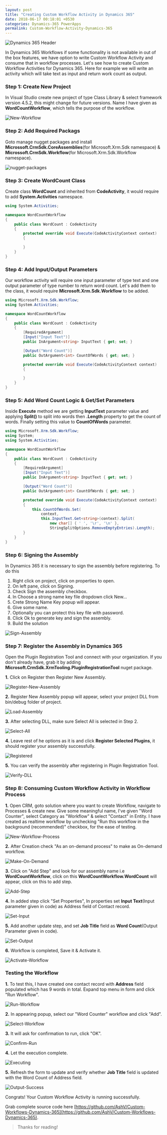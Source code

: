 ```yaml
---
layout: post
title: "Creating Custom Workflow Activity in Dynamics 365"
date: 2018-06-17 00:18:01 +0530
categories: Dynamics-365 PowerApps
permalink: Custom-Workflow-Activity-Dynamics-365
---
```


![Dynamics 365 Header](assets/2018-06-25/ms-dynamics-365-header.webp)

In Dynamics 365 Workflows if some functionality is not available in out of the box features, we have option to write Custom Workflow Activity and consume that in workflow processes. Let's see how to create Custom Workflow Activities for Dynamics 365. Here for example we will write an activity which will take text as input and return work count as output.

### Step 1: Create New Project

In Visual Studio create new project of type Class Library & select framework version 4.5.2, this might change for future versions. Name I have given as **WordCountWorkflow**, which tells the purpose of the workflow.

![New-Workflow](assets/2018-06-17/New-Workflow.png)

### Step 2: Add Required Packags

Goto manage nugget packages and install **Microssoft.CrmSdk.CoreAssemblies**(for Microsoft.Xrm.Sdk namespace) & **Microssoft.CrmSdk.Workflow**(for Microsoft.Xrm.Sdk.Workflow namespace).

![nugget-packages](assets/2018-06-17/nugget-packages.png)

### Step 3: Create WordCount Class

Create class **WordCount** and inherited from **CodeActivity**, it would require to add **System.Activities** namespace.

```csharp
using System.Activities;

namespace WordCountWorkflow
{
    public class WordCount : CodeActivity
    {
        protected override void Execute(CodeActivityContext context)
        {

        }
    }
}
```

### Step 4: Add Input/Output Parameters

Our workflow activity will require one input parameter of type text and one output parameter of type number to return word count. Let's add them to the class, it would require **Microsoft.Xrm.Sdk.Workflow** to be added.

```csharp
using Microsoft.Xrm.Sdk.Workflow;
using System.Activities;

namespace WordCountWorkflow
{
    public class WordCount : CodeActivity
    {
        [RequiredArgument]
        [Input("Input Text")]
        public InArgument<string> InputText { get; set; }

        [Output("Word Count")]
        public OutArgument<int> CountOfWords { get; set; }

        protected override void Execute(CodeActivityContext context)
        {

        }
    }
}
```

### Step 5: Add Word Count Logic & Get/Set Parameters 

Inside **Execute** method we are getting **InputText** parameter value and applying **Split()** to split into words then **.Length** property to get the count of words. Finally setting this value to **CountOfWords** parameter.

```csharp
using Microsoft.Xrm.Sdk.Workflow;
using System;
using System.Activities;

namespace WordCountWorkflow
{
    public class WordCount : CodeActivity
    {
        [RequiredArgument]
        [Input("Input Text")]
        public InArgument<string> InputText { get; set; }

        [Output("Word Count")]
        public OutArgument<int> CountOfWords { get; set; }

        protected override void Execute(CodeActivityContext context)
        {
            this.CountOfWords.Set(
                context,
                this.InputText.Get<string>(context).Split(
                    new char[] { ' ', '\r', '\n' },
                    StringSplitOptions.RemoveEmptyEntries).Length);
        }
    }
}
```

### Step 6: Signing the Assembly

In Dynamics 365 it is necessary to sign the assembly before registering. To do this
1. Right click on project, click on properties to open.
2. On left pane, click on Signing.
3. Check Sign the assembly checkbox.
4. In Choose a strong name key file dropdown click New...
5. Crete Strong Name Key popup will appear.
6. Give some name.
7. Optionally you can protect this key file with password.
8. Click Ok to generate key and sign the assembly.
9. Build the solution

![Sign-Assembly](assets/2018-06-17/Sign-Assembly.png)

### Step 7: Register the Assembly in Dynamics 365

Open the Plugin Registration Tool and connect with your organization. If you don't already have, grab it by adding **Microsoft.CrmSdk.XrmTooling.PluginRegistrationTool** nuget package.

**1.** Click on Register then Register New Assembly.

![Register-New-Assembly](assets/2018-06-17/Register-New-Assembly.png)

**2.** Register New Assembly popup will appear, select your project DLL from bin/debug folder of project.

![Load-Assembly](assets/2018-06-17/Load-Assembly.png)

**3.** After selecting DLL, make sure Select All is selected in Step 2.

![Select-All](assets/2018-06-17/Select-All.png)

**4.** Leave rest of he options as it is and click **Register Selected Plugins**, it should register your assembly successfully.

![Registered](assets/2018-06-17/Registered.png)

**5.** You can verify the assembly after registering in Plugin Registration Tool.

![Verify-DLL](assets/2018-06-17/Verify-DLL.png)

### Step 8: Consuming Custom Workflow Activity in Workflow Process

**1.** Open CRM, goto solution where you want to create Workflow, navigate to Processes & create new. Give some meaningful name, I've given "Word Counter", select Category as "Workflow" & select "Contact" in Entity. I have created as realtime workflow by unchecking "Run this workflow in the background (recommended)" checkbox, for the ease of testing.

![New-Workflow-Process](assets/2018-06-17/New-Workflow-Process.png)

**2.** After Creation check "As an on-demand process" to make as On-demand workflow.

![Make-On-Demand](assets/2018-06-17/Make-On-Demand.png)

**3.** Click on "Add Step" and look for our assembly name i.e **WordCountWorkflow**, click on this **WordCountWorkflow.WordCount** will appear, click on this to add step.

![Add-Step](assets/2018-06-17/Add-Step.png)

**4.** In added step click "Set Properties", In properties set **Input Text**(Input parameter given in code) as Address field of Contact record.

![Set-Input](assets/2018-06-17/Set-Input.png)

**5.** Add another update step, and set **Job Title** field as **Word Count**(Output Parameter given in code).

![Set-Output](assets/2018-06-17/Set-Output.png)

**6.** Workflow is completed, Save it & Activate it.

![Activate-Workflow](assets/2018-06-17/Activate-Workflow.png)

### Testing the Workflow

**1.** To test this, I have created one contact record with **Address** field populated which has 9 words in total. Expand top menu in form and click "Run Workflow". 

![Run-Workflow](assets/2018-06-17/Run-Workflow.png)

**2.** In appearing popup, select our "Word Counter" workflow and click "Add".

![Select-Workflow](assets/2018-06-17/Select-Workflow.png)

**3.** It will ask for confirmation to run, click "OK".

![Confirm-Run](assets/2018-06-17/Confirm-Run.png)

**4.** Let the execution complete.

![Executing](assets/2018-06-17/Executing.png)

**5.** Refresh the form to update and verify whether **Job Title** field is updated with the Word Count of Address field. 

![Output-Success](assets/2018-06-17/Output-Success.png)

Congrats! Your Custom Workflow Activity is running successfully.

Grab complete source code here [https://github.com/AshV/Custom-Workflows-Dynamics-365](https://github.com/AshV/Custom-Workflows-Dynamics-365).

> Thanks for reading!